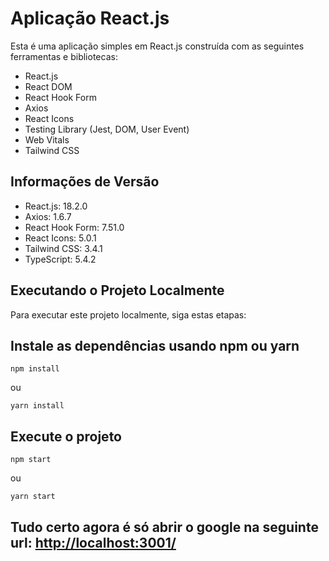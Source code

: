 # Aplicação React.js

Esta é uma aplicação simples em React.js construída com as seguintes ferramentas e bibliotecas:

- React.js
- React DOM
- React Hook Form
- Axios
- React Icons
- Testing Library (Jest, DOM, User Event)
- Web Vitals
- Tailwind CSS

## Informações de Versão

- React.js: 18.2.0
- Axios: 1.6.7
- React Hook Form: 7.51.0
- React Icons: 5.0.1
- Tailwind CSS: 3.4.1
- TypeScript: 5.4.2

## Executando o Projeto Localmente

Para executar este projeto localmente, siga estas etapas:

## Instale as dependências usando npm ou yarn

  ````
  npm install
  ````

  ou

  ````
  yarn install
  ````

## Execute o projeto

  ````
  npm start
  ````

  ou

  ````
  yarn start
  ````

## Tudo certo agora é só abrir o google na seguinte url: <http://localhost:3001/>